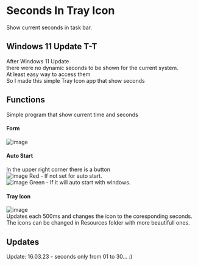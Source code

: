 # Seconds In Tray Icon
Show current seconds in task bar.

## Windows 11 Update T-T
After Windows 11 Update<br/>
there were no dynamic seconds to be shown for the current system.<br/>
At least easy way to access them<br/>
So I made this simple Tray Icon app that show seconds<br/>

## Functions
Simple program that show current time and seconds
#### Form
![image](https://user-images.githubusercontent.com/34564081/225565879-8e6de389-b5e2-4f00-be11-a54db111e17f.png)<br/>
#### Auto Start
In the upper right corner there is a button<br/>
![image](https://user-images.githubusercontent.com/34564081/225568340-ea9a0c60-d5c0-45be-a599-9c5e8dff0abf.png)
Red - If not set for auto start.<br/>
![image](https://user-images.githubusercontent.com/34564081/225568272-53e5aca7-af55-4ef2-ac0d-6bc035cfd1d2.png)
Green - If it will auto start with windows.
#### Tray Icon
![image](https://user-images.githubusercontent.com/34564081/225565356-6113db04-d982-47e5-b662-4c32dbd2ced2.png)<br/>
Updates each 500ms and changes the icon to the coresponding seconds.<br/>
The icons can be changed in Resources folder with more beautifull ones.<br/>

## Updates
Update: 16.03.23 - seconds only from 01 to 30... :)
